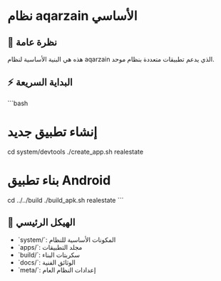 # نظام aqarzain الأساسي

## 📌 نظرة عامة
هذه هي البنية الأساسية لنظام aqarzain الذي يدعم تطبيقات متعددة بنظام موحد.

## ⚡ البداية السريعة
\`\`\`bash
# إنشاء تطبيق جديد
cd system/devtools
./create_app.sh realestate

# بناء تطبيق Android
cd ../../build
./build_apk.sh realestate
\`\`\`

## 📂 الهيكل الرئيسي
- \`system/\`: المكونات الأساسية للنظام
- \`apps/\`: مجلد التطبيقات
- \`build/\`: سكربتات البناء
- \`docs/\`: الوثائق الفنية
- \`meta/\`: إعدادات النظام العام
